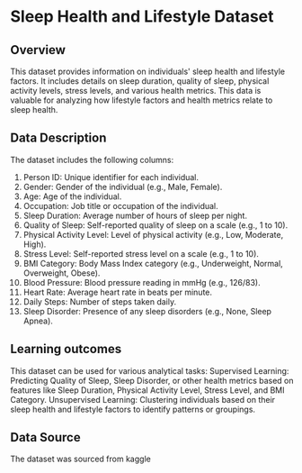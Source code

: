 # Sleep Health and Lifestyle Dataset
## Overview
This dataset provides information on individuals' sleep health and lifestyle factors. 
It includes details on sleep duration, quality of sleep, physical activity levels, stress levels, and various health metrics. This data is valuable for analyzing how lifestyle factors and health metrics relate to sleep health.

## Data Description
The dataset includes the following columns:

1. Person ID: Unique identifier for each individual.
2. Gender: Gender of the individual (e.g., Male, Female).
3. Age: Age of the individual.
4. Occupation: Job title or occupation of the individual.
5. Sleep Duration: Average number of hours of sleep per night.
6. Quality of Sleep: Self-reported quality of sleep on a scale (e.g., 1 to 10).
7. Physical Activity Level: Level of physical activity (e.g., Low, Moderate, High).
8. Stress Level: Self-reported stress level on a scale (e.g., 1 to 10).
9. BMI Category: Body Mass Index category (e.g., Underweight, Normal, Overweight, Obese).
10. Blood Pressure: Blood pressure reading in mmHg (e.g., 126/83).
11. Heart Rate: Average heart rate in beats per minute.
12. Daily Steps: Number of steps taken daily.
13. Sleep Disorder: Presence of any sleep disorders (e.g., None, Sleep Apnea).

## Learning outcomes
This dataset can be used for various analytical tasks:
Supervised Learning: Predicting Quality of Sleep, Sleep Disorder, or other health metrics based on features like Sleep Duration, Physical Activity Level, Stress Level, and BMI Category.
Unsupervised Learning: Clustering individuals based on their sleep health and lifestyle factors to identify patterns or groupings.

## Data Source
The dataset was sourced from kaggle
